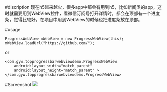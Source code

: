 #discription
现在h5越来越火，很多app中都会有用到h5，比如新闻类的app，这时就需要用到WebView控件，看微信订阅号打开详情时，都会在顶部有一个进度条，觉得比较好，在项目中用到WebView的时候也把进度条放在顶部。

#usage

```
ProgressWebView mWebView = new ProgressWebView(this);
mWebView.loadUrl("https://github.com/");
```


or

```
<com.gyw.topprogressbarwebviewdemo.ProgressWebView
    android:layout_width="match_parent"
    android:layout_height="match_parent" >
</com.gyw.topprogressbarwebviewdemo.ProgressWebView>
```

    
    
      

#Screenshot
![](http://upload-images.jianshu.io/upload_images/1185684-e6fc785cb8c0c874.gif?imageMogr2/auto-orient/strip)